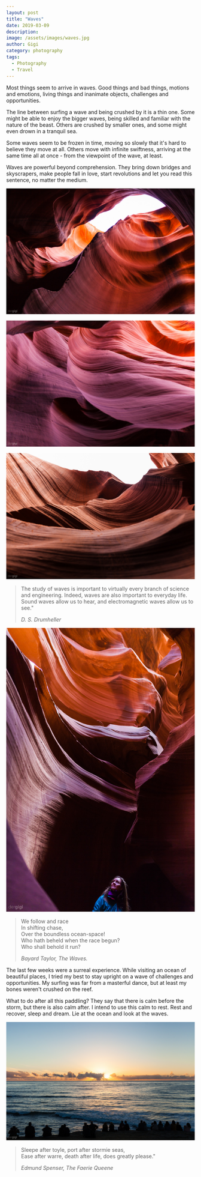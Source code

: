 ```yaml
---
layout: post
title: "Waves"
date: 2019-03-09
description:
image: /assets/images/waves.jpg
author: Gigi
category: photography
tags:
  - Photography
  - Travel
---
```


Most things seem to arrive in waves. Good things and bad things, motions and emotions,  living things and inanimate objects, challenges and opportunities.

The line between surfing a wave and being crushed by it is a thin one. Some might be able to enjoy the bigger waves, being skilled and familiar with the nature of the beast. Others are crushed by smaller ones, and some might even drown in a tranquil sea.

Some waves seem to be frozen in time, moving so slowly that it's hard to believe they move at all. Others move with infinite swiftness, arriving at the same time all at once - from the viewpoint of the wave, at least.

Waves are powerful beyond comprehension. They bring down bridges and skyscrapers, make people fall in love, start revolutions and let you read this sentence, no matter the medium.

![Stony waves](/assets/images/waves-stone.jpg#full)

![Orange waves](/assets/images/waves-orange.jpg#full)

![Brown waves](/assets/images/waves-brown.jpg#full)

> The study of waves is important to virtually every branch of science and engineering. Indeed, waves are also important to everyday life. Sound waves allow us to hear, and electromagnetic waves allow us to see."
>
> <cite>D. S. Drumheller</cite>

![Waves above](/assets/images/waves-above.jpg)

> We follow and race<br/>
> In shifting chase,<br/>
> Over the boundless ocean-space!<br/>
> Who hath beheld when the race begun?<br/>
> Who shall behold it run?
>
> <cite>Bayard Taylor, The Waves.</cite>

The last few weeks were a surreal experience. While visiting an ocean of beautiful places, I tried my best to stay upright on a wave of challenges and opportunities. My surfing was far from a masterful dance, but at least my bones weren't crushed on the reef.

What to do after all this paddling? They say that there is calm before the storm, but there is also calm after. I intend to use this calm to rest. Rest and recover, sleep and dream. Lie at the ocean and look at the waves.

![Ocean waves](/assets/images/waves-ocean.jpg#full)

> Sleepe after toyle, port after stormie seas,<br/>
> Ease after warre, death after life, does greatly please."
>
> <cite>Edmund Spenser, The Faerie Queene</cite>
